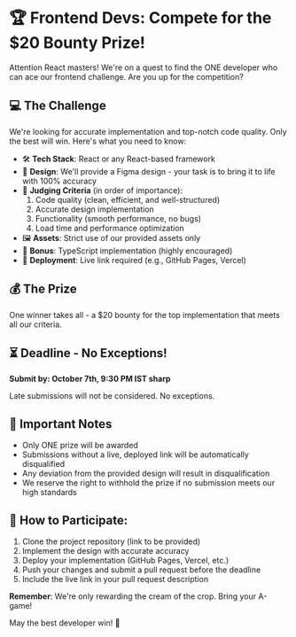 # 🏆 Frontend Devs: Compete for the $20 Bounty Prize!

Attention React masters! We're on a quest to find the ONE developer who can ace our frontend challenge. Are you up for the competition?

## 💻 The Challenge

We're looking for accurate implementation and top-notch code quality. Only the best will win. Here's what you need to know:

- 🛠️ **Tech Stack**: React or any React-based framework
- 🎨 **Design**: We'll provide a Figma design - your task is to bring it to life with 100% accuracy
- 🏅 **Judging Criteria** (in order of importance): 
  1. Code quality (clean, efficient, and well-structured)
  2. Accurate design implementation
  3. Functionality (smooth performance, no bugs)
  4. Load time and performance optimization
- 🖼️ **Assets**: Strict use of our provided assets only
- 🌟 **Bonus**: TypeScript implementation (highly encouraged)
- 🔗 **Deployment**: Live link required (e.g., GitHub Pages, Vercel)

## 💰 The Prize

One winner takes all - a $20 bounty for the top implementation that meets all our criteria.

## ⏳ Deadline - No Exceptions!

**Submit by: October 7th, 9:30 PM IST sharp**

Late submissions will not be considered. No exceptions.

## 🚫 Important Notes

- Only ONE prize will be awarded
- Submissions without a live, deployed link will be automatically disqualified
- Any deviation from the provided design will result in disqualification
- We reserve the right to withhold the prize if no submission meets our high standards

## 🚀 How to Participate:

1. Clone the project repository (link to be provided)
2. Implement the design with accurate accuracy
3. Deploy your implementation (GitHub Pages, Vercel, etc.)
4. Push your changes and submit a pull request before the deadline
5. Include the live link in your pull request description

**Remember**: We're only rewarding the cream of the crop. Bring your A-game!

May the best developer win! 💪
